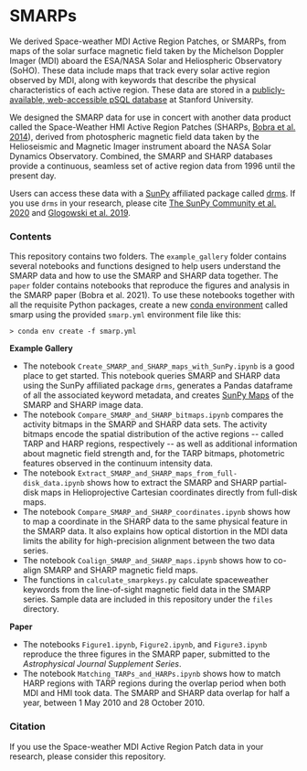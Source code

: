 SMARPs
======
We derived Space-weather MDI Active Region Patches, or SMARPs, from maps of the solar surface magnetic field taken by the Michelson Doppler Imager (MDI) aboard the ESA/NASA Solar and Heliospheric Observatory (SoHO). These data include maps that track every solar active region observed by MDI, along with keywords that describe the physical characteristics of each active region. These data are stored in a [publicly-available, web-accessible pSQL database](http://jsoc.stanford.edu/ajax/lookdata.html) at Stanford University.

We designed the SMARP data for use in concert with another data product called the Space-Weather HMI Active Region Patches (SHARPs, [Bobra et al. 2014](https://doi.org/10.1007/s11207-014-0529-3)), derived from photospheric magnetic field data taken by the Helioseismic and Magnetic Imager instrument aboard the NASA Solar Dynamics Observatory. Combined, the SMARP and SHARP databases provide a continuous, seamless set of active region data from 1996 until the present day. 

Users can access these data with a [SunPy](https://sunpy.org/) affiliated package called [drms](https://drms.readthedocs.io/en/stable/). If you use `drms` in your research, please cite [The SunPy Community et al. 2020](https://dx.doi.org/10.3847/1538-4357/ab4f7a) and [Glogowski et al. 2019](https://joss.theoj.org/papers/10.21105/joss.01614).

### Contents

This repository contains two folders. The `example_gallery` folder contains several notebooks and functions designed to help users understand the SMARP data and how to use the SMARP and SHARP data together. The `paper` folder contains notebooks that reproduce the figures and analysis in the SMARP paper (Bobra et al. 2021). To use these notebooks together with all the requisite Python packages, create a new [conda environment](https://docs.conda.io/projects/conda/en/latest/user-guide/tasks/manage-environments.html#creating-an-environment-from-an-environment-yml-file) called smarp using the provided `smarp.yml` environment file like this:

```
> conda env create -f smarp.yml
```

**Example Gallery**

* The notebook `Create_SMARP_and_SHARP_maps_with_SunPy.ipynb` is a good place to get started. This notebook queries SMARP and SHARP data using the SunPy affiliated package `drms`, generates a Pandas dataframe of all the associated keyword metadata, and creates [SunPy Maps](https://docs.sunpy.org/en/stable/code_ref/map.html) of the SMARP and SHARP image data.
* The notebook `Compare_SMARP_and_SHARP_bitmaps.ipynb` compares the activity bitmaps in the SMARP and SHARP data sets. The activity bitmaps encode the spatial distribution of the active regions -- called TARP and HARP regions, respectively -- as well as additional information about magnetic field strength and, for the TARP bitmaps, photometric features observed in the continuum intensity data.
* The notebook `Extract_SMARP_and_SHARP_maps_from_full-disk_data.ipynb` shows how to extract the SMARP and SHARP partial-disk maps in Helioprojective Cartesian coordinates directly from full-disk maps.
* The notebook `Compare_SMARP_and_SHARP_coordinates.ipynb` shows how to map a coordinate in the SHARP data to the same physical feature in the SMARP data. It also explains how optical distortion in the MDI data limits the ability for high-precision alignment between the two data series.
* The notebook `Coalign_SMARP_and_SHARP_maps.ipynb` shows how to co-align SMARP and SHARP magnetic field maps.
* The functions in `calculate_smarpkeys.py` calculate spaceweather keywords from the line-of-sight magnetic field data in the SMARP series. Sample data are included in this repository under the `files` directory.

**Paper**

* The notebooks `Figure1.ipynb`, `Figure2.ipynb`, and `Figure3.ipynb` reproduce the three figures in the SMARP paper, submitted to the *Astrophysical Journal Supplement Series*.
* The notebook `Matching_TARPs_and_HARPs.ipynb` shows how to match HARP regions with TARP regions during the overlap period when both MDI and HMI took data. The SMARP and SHARP data overlap for half a year, between 1 May 2010 and 28 October 2010.

### Citation

If you use the Space-weather MDI Active Region Patch data in your research, please consider this repository. 